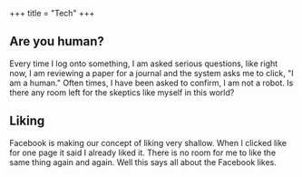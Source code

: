 +++
title = "Tech"
+++

## Are you human?
Every time I log onto something, I am asked serious questions, like right now, I am reviewing a paper for a journal and the system asks me to click, "I am a human." Often times, I have been asked to confirm, I am not a robot. Is there any room left for the skeptics like myself in this world?

## Liking
Facebook is making our concept of liking very shallow. When I clicked like for one page it said I already liked it. There is no room for me to like the same thing again and again. Well this says all about the Facebook likes.